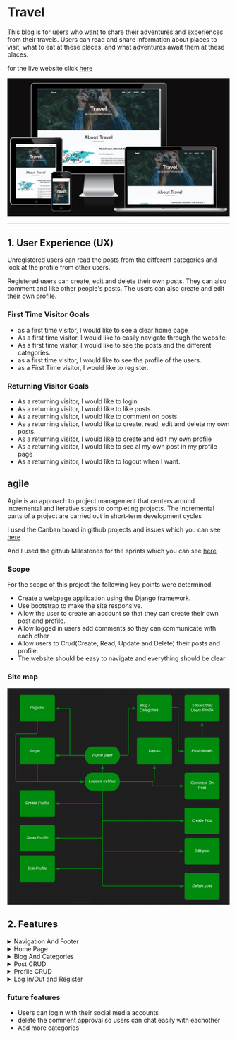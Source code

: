 # Travel

This blog is for users who want to share their adventures and experiences from their travels. Users can read and share information about places to visit, what to eat at these places, and what adventures await them at these places. 

for the live website click
[here](https://project---4.herokuapp.com/)

![Am I Responsive](docs/iamresponsive.png)

<hr>

## 1. User Experience (UX)

Unregistered users can read the posts from the different categories and look at the profile from other users.

Registered users can create, edit and delete their own posts. They can also comment and like other people's posts. The users can also create and edit their own profile.

### First Time Visitor Goals
- as a first time visitor, I would like to see a clear home page
- As a first time visitor, I would like to easily navigate through the website.
- As a first time visitor, I would like to see the posts and the different categories.
- as a first time visitor, I would like to see the profile of the users.
- as a First Time visitor, I would like to register.

### Returning Visitor Goals
- As a returning visitor, I would like to login.
- As a returning visitor, I would like to like posts. 
- As a returning visitor, I would like to comment on posts.
- As a returning visitor, I would like to create, read, edit and delete my own posts.
- As a returning visitor, I would like to create and edit my own profile
- As a returning visitor, I would like to see al my own post in my profile page
- As a returning visitor, I would like to logout when I want.



## agile
Agile is an approach to project management that centers around incremental and iterative steps to completing projects. The incremental parts of a project are carried out in short-term development cycles

I used the Canban board in github projects and issues which you can see 
[here](https://github.com/MustafaSahinci/project-portfolio-4/projects/1)

And I used the github Milestones for the sprints which you can see
[here](https://github.com/MustafaSahinci/project-portfolio-4/milestones)

### Scope
For the scope of this project the following key points were determined.

- Create a webpage application using the Django framework.
- Use bootstrap to make the site responsive.
- Allow the user to create an account so that they can create their own post and profile.
- Allow logged in users add comments so they can communicate with each other
- Allow users to Crud(Create, Read, Update and Delete) their posts and profile.
- The website should be easy to navigate and everything should be clear

### Site map
![Lucid App](docs/Lucas.png)

## 2. Features
<details>
<summary>Navigation And Footer</summary>
<br>

the navigation can be found at the top of the website. If you are not logged in, you will see register and log in, if you are logged in, you will see create post and logout, and if you are an admin you will also see an admin page link.

The blog link has a dropdown where you can choose categories if you wish. Logging in will also display your profile picture with a dropdown menu on the left side of the navigation where you can create, view, and edit your profile.

The navigation adapts to smaller screens by becoming a hamburger menu and the footer has social media links and is a simple design. the navigation and the footer are parts of the base.html

Unregistered User

![NavBar](docs/hero-image-navbar.png)

Registered user

![NavBar](docs/hero-image-navbar1.png)

Admin

![NavBar](docs/hero-image-navbar2.png)

Responsive Navigation

![NavBar](docs/hero-image-navbar3.png)

Responsive Navigation dropdown

![NavBar](docs/hero-image-navbar4.png)

Categories Dropdown

![NavBar](docs/dropdown.png)

Created Profile Dropdown

![NavBar](docs/prof-nav.png)

Not Created Profile dropdown

![NavBar](docs/prof-nav1.png)

Footer

![Footer](docs/footer.png)
</details>

<details>
<summary>Home Page</summary>
<br>

The home page is kept simple. it consists of a hero image with the navigation on it. The hero image is part of the base.html

Following that is an about section with a brief description of the site and a link to the blog.

The last part of the page is a category section where you will find the categories that you can expect

Masthead/Hero-image same on every page except Post Details

![Home Page](docs/home-page.png)

About Section

![Home Page](docs/home-page1.png)

Categories Section

![Home Page](docs/home-page2.png)
</details>

<details>
<summary>Blog And Categories</summary>
<br>

All posts can be found on the blog page. This page displays the photo, title, excerpt, author, category, date time, and likes for the post.

Below the post you will find a category link that will take you to that category's page. On the category page, you will only see posts associated with that category. 

All of these pages have a pagination of no more than six posts

Blog page where you can find all the posts

![Blog Page](docs/blog.png)

Adventure page where you can find the posts with the category adventure

![Adventure Page](docs/cat-adventure.png)

Food page where you can find the posts with the category food

![Food Page](docs/cat-food.png)

Location page where you can find the posts with the category location

![Location Page](docs/cat-location.png)
</details>

<details>
<summary>Post CRUD</summary>
<br>

Creating your own post is easy. You can enter a title, excerpt, and content, upload a photo, and choose a category.

On the post detail page, the hero image changes to the actual post image with the post details.

Below this is the title and content of the post, as well as how many likes and comments the post has. Here you'll also see who the author is, and if the author created a profile, you'll also see their profile picture, which you can press to go to their profile page.

You can see the comments below. If you are logged in, you can post your comments. And if you created this post yourself, you will also see a link to edit and delete the post.

You can change anything about your post on the post edit page. And on the delete page you can delete your post

Create Post

![Post](docs/create-post.png)
![Post](docs/create-post1.png)

Post Detail

![Post](docs/post-detail.png)

Post Detail logged in user and own post

![Post](docs/post-detail1.png)

Post detail logged in user but not own post

![Post](docs/post-detail3.png)

Post Detail not logged in

![Post](docs/post-detail2.png)

Edit your post

![Post](docs/post-edit.png)

Edit your post

![Post](docs/post-edit1.png)

Delete your post?

![Post](docs/post-delete.png)
</details>

<details>
<summary>Profile CRUD</summary>
<br>

If you haven't created a profile, you will see the link in the navigation. On the profile create page, you can enter your first name, last name, bio, social media links, and upload your photo.

On the profile detail page you see the username, photo, first name, last name, social media links and the bio of the author. And below are all the posts created by this author

You can change anything about your profile on the profile edit page.

Profile create

![Profile](docs/profile-create.png)
![Profile](docs/profile-create1.png)

Profile page with profile details and all own posts

![Profile](docs/profile.png)

Profile Edit

![Profile](docs/profile-edit.png)
![Profile](docs/profile-edit1.png)
![Profile](docs/profile-edit2.png)
</details>

<details>
<summary>Log In/Out and Register</summary>
<br>

these pages are for logging in/out and registering

Login Page

![Login](docs/login.png)

Logout Page

![Logout](docs/logout.png)

Register Page

![Register](docs/register.png)
</details>

### future features
- Users can login with their social media accounts
- delete the comment approval so users can chat easily with eachother
- Add more categories




